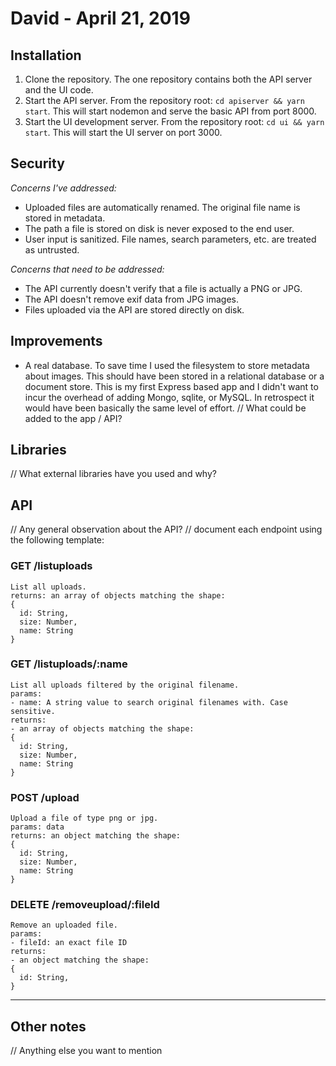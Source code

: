 # David - April 21, 2019
## Installation
1. Clone the repository. The one repository contains both the API server and the UI code.
2. Start the API server. From the repository root: `cd apiserver && yarn start`. This will start nodemon and serve the basic API from port 8000.
3. Start the UI development server. From the repository root: `cd ui && yarn start`. This will start the UI server on port 3000.

## Security
*Concerns I've addressed:*
- Uploaded files are automatically renamed. The original file name is stored in metadata.
- The path a file is stored on disk is never exposed to the end user.
- User input is sanitized. File names, search parameters, etc. are treated as untrusted.

*Concerns that need to be addressed:*
- The API currently doesn't verify that a file is actually a PNG or JPG.
- The API doesn't remove exif data from JPG images.
- Files uploaded via the API are stored directly on disk.

## Improvements
- A real database. To save time I used the filesystem to store metadata about images. This should have been stored in a relational database or a document store. This is my first Express based app and I didn't want to incur the overhead of adding Mongo, sqlite, or MySQL. In retrospect it would have been basically the same level of effort.
// What could be added to the app / API?

## Libraries
// What external libraries have you used and why?

## API
// Any general observation about the API?
// document each endpoint using the following template:
### GET /listuploads
```
List all uploads.
returns: an array of objects matching the shape:
{
  id: String,
  size: Number,
  name: String
}
```
### GET /listuploads/:name
```
List all uploads filtered by the original filename.
params:
- name: A string value to search original filenames with. Case sensitive.
returns:
- an array of objects matching the shape:
{
  id: String,
  size: Number,
  name: String
}
```
### POST /upload
```
Upload a file of type png or jpg.
params: data
returns: an object matching the shape:
{
  id: String,
  size: Number,
  name: String
}
```
### DELETE /removeupload/:fileId
```
Remove an uploaded file.
params:
- fileId: an exact file ID 
returns:
- an object matching the shape:
{
  id: String,
}
```
---
## Other notes
// Anything else you want to mention